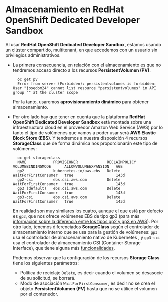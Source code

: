 # Almacenamiento en RedHat OpenShift Dedicated Developer Sandbox

Al usar **RedHat OpenShift Dedicated Developer Sandbox**, estamos usando un clúster compartido, multitenant, en que accedemos con un usuario sin privilegios administrativos.

* La primera consecuencia, en relación con el almacenamiento es que no tendremos acceso directo a los recursos **PersistentVolumen (PV)**.

        oc get pv
        Error from server (Forbidden): persistentvolumes is forbidden: User "josedom24" cannot list resource "persistentvolumes" in API group "" at the cluster scope

    Por la tanto, usaremos **aprovisionamiento dinámico** para obtener almacenamiento.

* Por otro lado hay que tener en cuenta que la plataforma **RedHat OpenShift Dedicated Developer Sandbox** está montada sobre una infraestructura cloud en el proveedor Amazon Web Service (AWS) por lo tanto el tipo de volúmenes que vamos  a poder usar será **AWS Elastic Block Store (EBS)**. Y tendremos a nuestra disposición 4 recursos **StorageClass** que de forma dinámica nos proporcionarán este tipo de volúmenes:

        oc get storageclass
        NAME            PROVISIONER             RECLAIMPOLICY   VOLUMEBINDINGMODE      ALLOWVOLUMEEXPANSION   AGE
        gp2             kubernetes.io/aws-ebs   Delete          WaitForFirstConsumer   true                   143d
        gp2-csi         ebs.csi.aws.com         Delete          WaitForFirstConsumer   true                   143d
        gp3 (default)   ebs.csi.aws.com         Delete          WaitForFirstConsumer   true                   143d
        gp3-csi         ebs.csi.aws.com         Delete          WaitForFirstConsumer   true                   143d

    En realidad son muy similares los cuatro, aunque el que está por defecto es `gp3`, que nos ofrece volúmenes EBS de tipo gp3 (para más [información sobre la diferencia entre los tipos gp2 y gp3 en AWS](https://docs.aws.amazon.com/emr/latest/ManagementGuide/emr-plan-storage-compare-volume-types.html)). Por otro lado, tenemos diferenciados **SorageClass** según el controlador de almacenamiento interno que se usa para la gestión de volúmenes: `gp3` usa el controlador de almacenamiento nativo de Kubernetes , y `gp3-sci` usa el controlador de almacenamiento CSI (Container Storage Interface), que tiene alguna más [funcionalidades](https://docs.openshift.com/container-platform/4.12/storage/container_storage_interface/persistent-storage-csi.html).

    Podemos observar que la configuración de los recursos **Storage Class** tiene los siguientes parámetros:

    * Política de reciclaje `Delete`, es decir cuando el volumen se desasocie de su solicitud, se borrará.
    * Modo de asociación `WaitForFirstConsumer`, es decir no se crea el objeto **PersistentVolumen (PV)** hasta que no se utilice el volumen por el contenedor.
